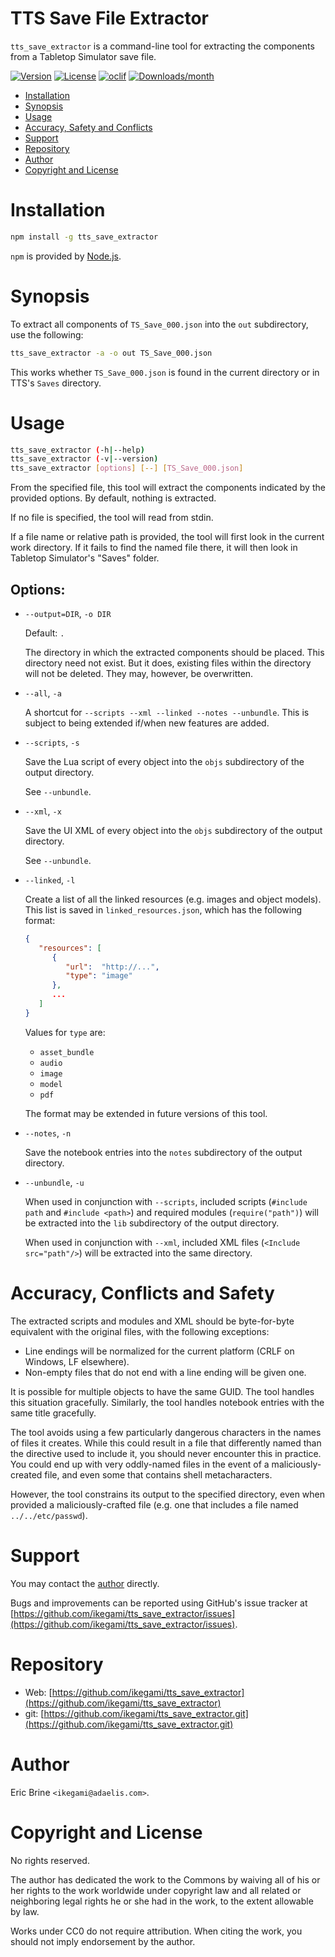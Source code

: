 TTS Save File Extractor
=======================

`tts_save_extractor` is a command-line tool for extracting
the components from a Tabletop Simulator save file.

[![Version](https://img.shields.io/npm/v/tts_save_extractor.svg)](https://npmjs.org/package/tts_save_extractor)
[![License](https://img.shields.io/npm/l/tts_save_extractor.svg)](https://github.com/ikegami/tts_save_extractor/blob/main/LICENSE)
[![oclif](https://img.shields.io/badge/cli-oclif-brightgreen.svg)](https://oclif.io/)
[![Downloads/month](https://img.shields.io/npm/dm/tts_save_extractor.svg)](https://npmjs.org/package/tts_save_extractor)

* [Installation](#installation)
* [Synopsis](#synopsis)
* [Usage](#usage)
* [Accuracy, Safety and Conflicts](#accuracy-conflicts-and-safety)
* [Support](#support)
* [Repository](#repository)
* [Author](#author)
* [Copyright and License](#copyright-and-license)

# Installation

```sh
npm install -g tts_save_extractor
```

`npm` is provided by [Node.js](https://nodejs.org/).


# Synopsis

To extract all components of `TS_Save_000.json` into the
`out` subdirectory, use the following:

```sh
tts_save_extractor -a -o out TS_Save_000.json
```

This works whether `TS_Save_000.json` is found in the current
directory or in TTS's `Saves` directory.


# Usage

```sh
tts_save_extractor (-h|--help)
tts_save_extractor (-v|--version)
tts_save_extractor [options] [--] [TS_Save_000.json]
```

From the specified file, this tool will extract the components
indicated by the provided options. By default, nothing is extracted.

If no file is specified, the tool will read from stdin.

If a file name or relative path is provided, the tool will
first look in the current work directory. If it fails to
find the named file there, it will then look in
Tabletop Simulator's "Saves" folder.


## Options:

* `--output=DIR`, `-o DIR`

    Default: `.`

    The directory in which the extracted components should be placed.
    This directory need not exist. But it does, existing files within
    the directory will not be deleted. They may, however, be overwritten.

* `--all`, `-a`

    A shortcut for `--scripts --xml --linked --notes --unbundle`.
    This is subject to being extended if/when new features are added.

* `--scripts`, `-s`

    Save the Lua script of every object into the `objs`
    subdirectory of the output directory.

    See `--unbundle`.

* `--xml`, `-x`

    Save the UI XML of every object into the `objs`
    subdirectory of the output directory.

    See `--unbundle`.

 * `--linked`, `-l`

     Create a list of all the linked resources (e.g. images and object models).
     This list is saved in `linked_resources.json`, which has the following format:

     ```json
     {
        "resources": [
           {
              "url":  "http://...",
              "type": "image"
           },
           ...
        ]
     }
     ```

     Values for `type` are:

     * `asset_bundle`
     * `audio`
     * `image`
     * `model`
     * `pdf`

     The format may be extended in future versions of this tool.

* `--notes`, `-n`

    Save the notebook entries into the `notes` subdirectory of the output directory.

* `--unbundle`, `-u`

    When used in conjunction with `--scripts`, included scripts (`#include path`
    and `#include <path>`) and required modules (`require("path")`)
    will be extracted into the `lib` subdirectory of the output directory.

    When used in conjunction with `--xml`, included XML files
    (`<Include src="path"/>`) will be extracted into the same
    directory.


# Accuracy, Conflicts and Safety

The extracted scripts and modules and XML should be byte-for-byte equivalent with the original files, with the following exceptions:

* Line endings will be normalized for the current platform (CRLF on Windows, LF elsewhere).
* Non-empty files that do not end with a line ending will be given one.

It is possible for multiple objects to have the same GUID. The tool handles this situation
gracefully. Similarly, the tool handles notebook entries with the same title gracefully.

The tool avoids using a few particularly dangerous characters in the names of files it creates.
While this could result in a file that differently named than the directive used to include it,
you should never encounter this in practice. You could end up with very oddly-named files in
the event of a maliciously-created file, and even some that contains shell metacharacters.

However, the tool constrains its output to the specified directory,
even when provided a maliciously-crafted file (e.g. one that includes
a file named `../../etc/passwd`).


# Support

You may contact the [author](#author) directly.

Bugs and improvements can be reported using GitHub's issue tracker at
[https://github.com/ikegami/tts_save_extractor/issues](https://github.com/ikegami/tts_save_extractor/issues).


# Repository

* Web: [https://github.com/ikegami/tts_save_extractor](https://github.com/ikegami/tts_save_extractor)
* git: [https://github.com/ikegami/tts_save_extractor.git](https://github.com/ikegami/tts_save_extractor.git)


# Author

Eric Brine `<ikegami@adaelis.com>`.


# Copyright and License

No rights reserved.

The author has dedicated the work to the Commons by waiving all of his or her rights to the work
worldwide under copyright law and all related or neighboring legal rights he or she had in the work,
to the extent allowable by law.

Works under CC0 do not require attribution. When citing the work, you should not imply endorsement by the author.
